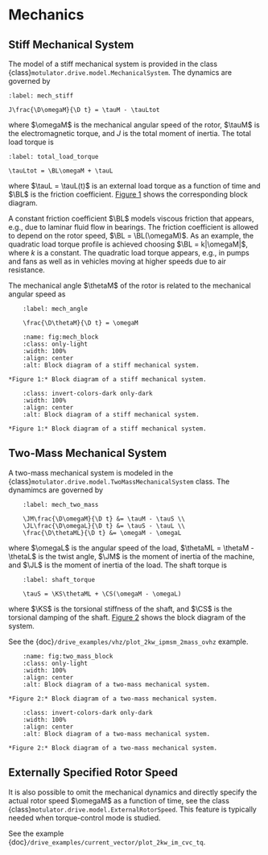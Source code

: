 # Mechanics

## Stiff Mechanical System

The model of a stiff mechanical system is provided in the class {class}`motulator.drive.model.MechanicalSystem`. The dynamics are governed by

```{math}
:label: mech_stiff

J\frac{\D\omegaM}{\D t} = \tauM - \tauLtot
```

where $\omegaM$ is the mechanical angular speed of the rotor, $\tauM$ is the electromagnetic torque, and $J$ is the total moment of inertia. The total load torque is

```{math}
:label: total_load_torque

\tauLtot = \BL\omegaM + \tauL
```

where $\tauL = \tauL(t)$ is an external load torque as a function of time and $\BL$ is the friction coefficient. [Figure 1](fig:mech_block) shows the corresponding block diagram.

A constant friction coefficient $\BL$ models viscous friction that appears, e.g., due to laminar fluid flow in bearings. The friction coefficient is allowed to depend on the rotor speed, $\BL = \BL(\omegaM)$. As an example, the quadratic load torque profile is achieved choosing $\BL = k|\omegaM|$, where $k$ is a constant. The quadratic load torque appears, e.g., in pumps and fans as well as in vehicles moving at higher speeds due to air resistance.

The mechanical angle $\thetaM$ of the rotor is related to the mechanical angular speed as

```{math}
    :label: mech_angle

    \frac{\D\thetaM}{\D t} = \omegaM
```

```{figure} ../figs/mech_block.svg
    :name: fig:mech_block
    :class: only-light
    :width: 100%
    :align: center
    :alt: Block diagram of a stiff mechanical system.

*Figure 1:* Block diagram of a stiff mechanical system.
```

```{figure} ../figs/mech_block.svg
    :class: invert-colors-dark only-dark
    :width: 100%
    :align: center
    :alt: Block diagram of a stiff mechanical system.

*Figure 1:* Block diagram of a stiff mechanical system.
```

## Two-Mass Mechanical System

A two-mass mechanical system is modeled in the {class}`motulator.drive.model.TwoMassMechanicalSystem` class. The dynamimcs are governed by

```{math}
    :label: mech_two_mass

    \JM\frac{\D\omegaM}{\D t} &= \tauM - \tauS \\
    \JL\frac{\D\omegaL}{\D t} &= \tauS - \tauL \\
    \frac{\D\thetaML}{\D t} &= \omegaM - \omegaL
```

where $\omegaL$ is the angular speed of the load, $\thetaML = \thetaM - \thetaL$ is the twist angle, $\JM$ is the moment of inertia of the machine, and $\JL$ is the moment of inertia of the load. The shaft torque is

```{math}
    :label: shaft_torque

    \tauS = \KS\thetaML + \CS(\omegaM - \omegaL)
```

where $\KS$ is the torsional stiffness of the shaft, and $\CS$ is the torsional damping of the shaft. [Figure 2](fig:two_mass_block) shows the block diagram of the system.

See the {doc}`/drive_examples/vhz/plot_2kw_ipmsm_2mass_ovhz` example.

```{figure} ../figs/two_mass_block.svg
    :name: fig:two_mass_block
    :class: only-light
    :width: 100%
    :align: center
    :alt: Block diagram of a two-mass mechanical system.

*Figure 2:* Block diagram of a two-mass mechanical system.
```

```{figure} ../figs/two_mass_block.svg
    :class: invert-colors-dark only-dark
    :width: 100%
    :align: center
    :alt: Block diagram of a two-mass mechanical system.

*Figure 2:* Block diagram of a two-mass mechanical system.
```

## Externally Specified Rotor Speed

It is also possible to omit the mechanical dynamics and directly specify the actual rotor speed $\omegaM$ as a function of time, see the class {class}`motulator.drive.model.ExternalRotorSpeed`. This feature is typically needed when torque-control mode is studied.

See the example {doc}`/drive_examples/current_vector/plot_2kw_im_cvc_tq`.
